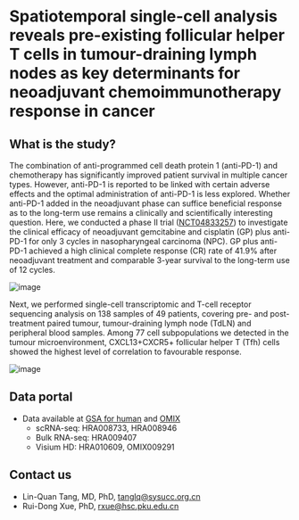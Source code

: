 # Spatiotemporal single-cell analysis reveals pre-existing follicular helper T cells in tumour-draining lymph nodes as key determinants for neoadjuvant chemoimmunotherapy response in cancer
## What is the study?
The combination of anti-programmed cell death protein 1 (anti-PD-1) and chemotherapy has significantly improved patient survival in multiple cancer types. However, anti-PD-1 is reported to be linked with certain adverse effects and the optimal administration of anti-PD-1 is less explored. Whether anti-PD-1 added in the neoadjuvant phase can suffice beneficial response as to the long-term use remains a clinically and scientifically interesting question. Here, we conducted a phase II trial ([NCT04833257](https://clinicaltrials.gov/study/NCT04833257)) to investigate the clinical efficacy of neoadjuvant gemcitabine and cisplatin (GP) plus anti-PD-1 for only 3 cycles in nasopharyngeal carcinoma (NPC). GP plus anti-PD-1 achieved a high clinical complete response (CR) rate of 41.9% after neoadjuvant treatment and comparable 3-year survival to the long-term use of 12 cycles. 

![image](https://github.com/user-attachments/assets/0006ed67-26eb-4552-b2e5-b6c26feb06d2)

Next, we performed single-cell transcriptomic and T-cell receptor sequencing analysis on 138 samples of 49 patients, covering pre- and post-treatment paired tumour, tumour-draining lymph node (TdLN) and peripheral blood samples. Among 77 cell subpopulations we detected in the tumour microenvironment, CXCL13+CXCR5+ follicular helper T (Tfh) cells showed the highest level of correlation to favourable response.

![image](https://github.com/user-attachments/assets/4c3ba6d4-3210-4a19-8883-1c33af06546c)


## Data portal
- Data available at [GSA for human](https://ngdc.cncb.ac.cn/gsa-human) and [OMIX](https://nadc.cnch.ac.cn/omix)
  -  scRNA-seq: HRA008733, HRA008946
  -  Bulk RNA-seq: HRA009407
  -  Visium HD: HRA010609, OMIX009291

## Contact us
- Lin-Quan Tang, MD, PhD, tanglq@sysucc.org.cn
- Rui-Dong Xue, PhD, rxue@hsc.pku.edu.cn
